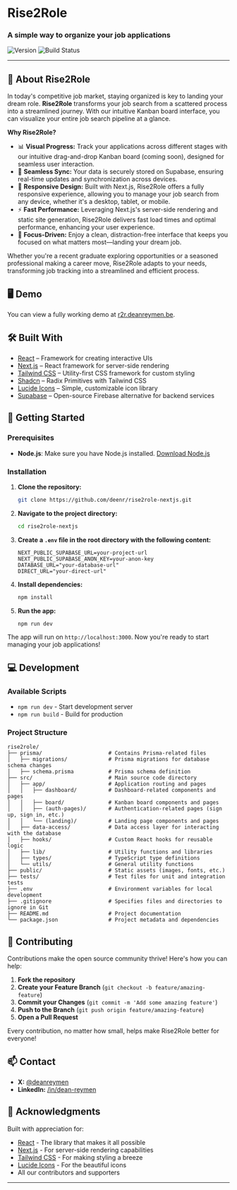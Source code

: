 # Rise2Role

### A simple way to organize your job applications

![Version](https://img.shields.io/github/package-json/v/deenr/rise2role)
![Build Status](https://img.shields.io/github/actions/workflow/status/deenr/rise2role/ci.yml?branch=main)

---

## 🚀 About Rise2Role

In today's competitive job market, staying organized is key to landing your dream role. **Rise2Role** transforms your job search from a scattered process into a streamlined journey. With our intuitive Kanban board interface, you can visualize your entire job search pipeline at a glance.

**Why Rise2Role?**

- 📊 **Visual Progress:** Track your applications across different stages with our intuitive drag-and-drop Kanban board (coming soon), designed for seamless user interaction.
- 🔄 **Seamless Sync:** Your data is securely stored on Supabase, ensuring real-time updates and synchronization across devices.
- 📱 **Responsive Design:** Built with Next.js, Rise2Role offers a fully responsive experience, allowing you to manage your job search from any device, whether it's a desktop, tablet, or mobile.
- ⚡ **Fast Performance:** Leveraging Next.js's server-side rendering and static site generation, Rise2Role delivers fast load times and optimal performance, enhancing your user experience.
- 🎯 **Focus-Driven:** Enjoy a clean, distraction-free interface that keeps you focused on what matters most—landing your dream job.

Whether you're a recent graduate exploring opportunities or a seasoned professional making a career move, Rise2Role adapts to your needs, transforming job tracking into a streamlined and efficient process.

## 🖥️ Demo

You can view a fully working demo at [r2r.deanreymen.be](https://r2r.deanreymen.be/).

## 🛠️ Built With

- [React](https://reactjs.org) – Framework for creating interactive UIs
- [Next.js](https://nextjs.org) – React framework for server-side rendering
- [Tailwind CSS](https://tailwindcss.com) – Utility-first CSS framework for custom styling
- [Shadcn](https://ui.shadcn.dev) – Radix Primitives with Tailwind CSS
- [Lucide Icons](https://lucide.dev) – Simple, customizable icon library
- [Supabase](https://supabase.com) – Open-source Firebase alternative for backend services

## 🚦 Getting Started

### Prerequisites

- **Node.js**: Make sure you have Node.js installed. [Download Node.js](https://nodejs.org/)

### Installation

1. **Clone the repository:**
   ```bash
   git clone https://github.com/deenr/rise2role-nextjs.git
   ```
2. **Navigate to the project directory:**
   ```bash
   cd rise2role-nextjs
   ```
3. **Create a `.env` file in the root directory with the following content:**
   ```
   NEXT_PUBLIC_SUPABASE_URL=your-project-url
   NEXT_PUBLIC_SUPABASE_ANON_KEY=your-anon-key
   DATABASE_URL="your-database-url"
   DIRECT_URL="your-direct-url"
   ```
4. **Install dependencies:**
   ```bash
   npm install
   ```
5. **Run the app:**
   ```bash
   npm run dev
   ```

The app will run on `http://localhost:3000`. Now you're ready to start managing your job applications!

## 💻 Development

### Available Scripts

- `npm run dev` - Start development server
- `npm run build` - Build for production

### Project Structure

```
rise2role/
├── prisma/                     # Contains Prisma-related files
│   ├── migrations/             # Prisma migrations for database schema changes
│   ├── schema.prisma           # Prisma schema definition
├── src/                        # Main source code directory
│   ├── app/                    # Application routing and pages
│   │   ├── dashboard/          # Dashboard-related components and pages
│   │   ├── board/              # Kanban board components and pages
│   │   ├── (auth-pages)/       # Authentication-related pages (sign up, sign in, etc.)
│   │   └── (landing)/          # Landing page components and pages
│   ├── data-access/            # Data access layer for interacting with the database
│   ├── hooks/                  # Custom React hooks for reusable logic
│   ├── lib/                    # Utility functions and libraries
│   ├── types/                  # TypeScript type definitions
│   └── utils/                  # General utility functions
├── public/                     # Static assets (images, fonts, etc.)
├── tests/                      # Test files for unit and integration tests
├── .env                        # Environment variables for local development
├── .gitignore                  # Specifies files and directories to ignore in Git
├── README.md                   # Project documentation
└── package.json                # Project metadata and dependencies
```

## 🤝 Contributing

Contributions make the open source community thrive! Here's how you can help:

1. **Fork the repository**
2. **Create your Feature Branch** (`git checkout -b feature/amazing-feature`)
3. **Commit your Changes** (`git commit -m 'Add some amazing feature'`)
4. **Push to the Branch** (`git push origin feature/amazing-feature`)
5. **Open a Pull Request**

Every contribution, no matter how small, helps make Rise2Role better for everyone!

## 📫 Contact

- **X:** [@deanreymen](https://x.com/deanreymen)
- **LinkedIn:** [/in/dean-reymen](https://linkedin.com/in/dean-reymen)

## 🙏 Acknowledgments

Built with appreciation for:

- [React](https://reactjs.org) - The library that makes it all possible
- [Next.js](https://nextjs.org) - For server-side rendering capabilities
- [Tailwind CSS](https://tailwindcss.com) - For making styling a breeze
- [Lucide Icons](https://lucide.dev) - For the beautiful icons
- All our contributors and supporters

---
